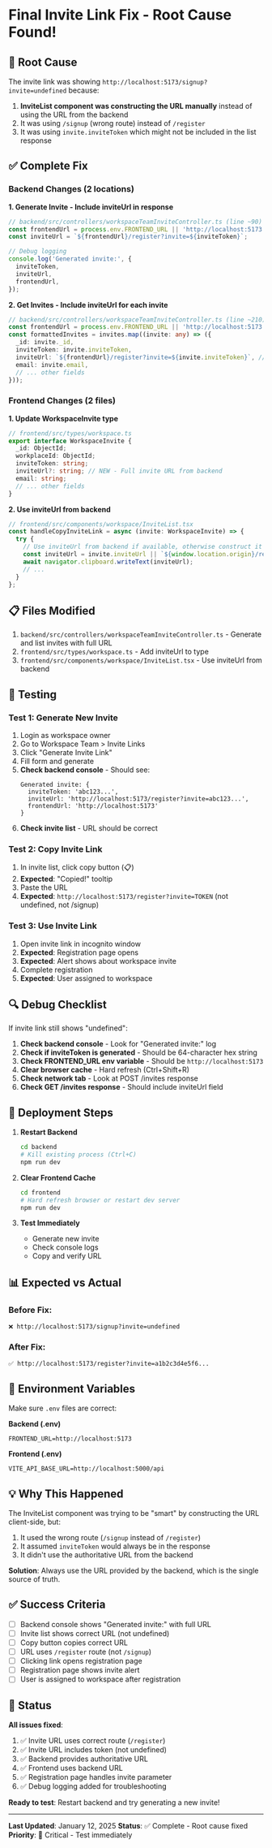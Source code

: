 # Final Invite Link Fix - Root Cause Found!

## 🎯 Root Cause

The invite link was showing `http://localhost:5173/signup?invite=undefined` because:

1. **InviteList component was constructing the URL manually** instead of using the URL from the backend
2. It was using `/signup` (wrong route) instead of `/register`
3. It was using `invite.inviteToken` which might not be included in the list response

## ✅ Complete Fix

### Backend Changes (2 locations)

**1. Generate Invite - Include inviteUrl in response**
```typescript
// backend/src/controllers/workspaceTeamInviteController.ts (line ~90)
const frontendUrl = process.env.FRONTEND_URL || 'http://localhost:5173';
const inviteUrl = `${frontendUrl}/register?invite=${inviteToken}`;

// Debug logging
console.log('Generated invite:', {
  inviteToken,
  inviteUrl,
  frontendUrl,
});
```

**2. Get Invites - Include inviteUrl for each invite**
```typescript
// backend/src/controllers/workspaceTeamInviteController.ts (line ~210)
const frontendUrl = process.env.FRONTEND_URL || 'http://localhost:5173';
const formattedInvites = invites.map((invite: any) => ({
  _id: invite._id,
  inviteToken: invite.inviteToken,
  inviteUrl: `${frontendUrl}/register?invite=${invite.inviteToken}`, // NEW
  email: invite.email,
  // ... other fields
}));
```

### Frontend Changes (2 files)

**1. Update WorkspaceInvite type**
```typescript
// frontend/src/types/workspace.ts
export interface WorkspaceInvite {
  _id: ObjectId;
  workplaceId: ObjectId;
  inviteToken: string;
  inviteUrl?: string; // NEW - Full invite URL from backend
  email: string;
  // ... other fields
}
```

**2. Use inviteUrl from backend**
```typescript
// frontend/src/components/workspace/InviteList.tsx
const handleCopyInviteLink = async (invite: WorkspaceInvite) => {
  try {
    // Use inviteUrl from backend if available, otherwise construct it
    const inviteUrl = invite.inviteUrl || `${window.location.origin}/register?invite=${invite.inviteToken}`;
    await navigator.clipboard.writeText(inviteUrl);
    // ...
  }
};
```

## 📋 Files Modified

1. `backend/src/controllers/workspaceTeamInviteController.ts` - Generate and list invites with full URL
2. `frontend/src/types/workspace.ts` - Add inviteUrl to type
3. `frontend/src/components/workspace/InviteList.tsx` - Use inviteUrl from backend

## 🧪 Testing

### Test 1: Generate New Invite
1. Login as workspace owner
2. Go to Workspace Team > Invite Links
3. Click "Generate Invite Link"
4. Fill form and generate
5. **Check backend console** - Should see:
   ```
   Generated invite: {
     inviteToken: 'abc123...',
     inviteUrl: 'http://localhost:5173/register?invite=abc123...',
     frontendUrl: 'http://localhost:5173'
   }
   ```
6. **Check invite list** - URL should be correct

### Test 2: Copy Invite Link
1. In invite list, click copy button (📋)
2. **Expected**: "Copied!" tooltip
3. Paste the URL
4. **Expected**: `http://localhost:5173/register?invite=TOKEN` (not undefined, not /signup)

### Test 3: Use Invite Link
1. Open invite link in incognito window
2. **Expected**: Registration page opens
3. **Expected**: Alert shows about workspace invite
4. Complete registration
5. **Expected**: User assigned to workspace

## 🔍 Debug Checklist

If invite link still shows "undefined":

1. **Check backend console** - Look for "Generated invite:" log
2. **Check if inviteToken is generated** - Should be 64-character hex string
3. **Check FRONTEND_URL env variable** - Should be `http://localhost:5173`
4. **Clear browser cache** - Hard refresh (Ctrl+Shift+R)
5. **Check network tab** - Look at POST /invites response
6. **Check GET /invites response** - Should include inviteUrl field

## 🚀 Deployment Steps

1. **Restart Backend**
   ```bash
   cd backend
   # Kill existing process (Ctrl+C)
   npm run dev
   ```

2. **Clear Frontend Cache**
   ```bash
   cd frontend
   # Hard refresh browser or restart dev server
   npm run dev
   ```

3. **Test Immediately**
   - Generate new invite
   - Check console logs
   - Copy and verify URL

## 📊 Expected vs Actual

### Before Fix:
```
❌ http://localhost:5173/signup?invite=undefined
```

### After Fix:
```
✅ http://localhost:5173/register?invite=a1b2c3d4e5f6...
```

## 🔧 Environment Variables

Make sure `.env` files are correct:

**Backend (.env)**
```
FRONTEND_URL=http://localhost:5173
```

**Frontend (.env)**
```
VITE_API_BASE_URL=http://localhost:5000/api
```

## 💡 Why This Happened

The InviteList component was trying to be "smart" by constructing the URL client-side, but:
1. It used the wrong route (`/signup` instead of `/register`)
2. It assumed `inviteToken` would always be in the response
3. It didn't use the authoritative URL from the backend

**Solution**: Always use the URL provided by the backend, which is the single source of truth.

## ✅ Success Criteria

- [ ] Backend console shows "Generated invite:" with full URL
- [ ] Invite list shows correct URL (not undefined)
- [ ] Copy button copies correct URL
- [ ] URL uses `/register` route (not `/signup`)
- [ ] Clicking link opens registration page
- [ ] Registration page shows invite alert
- [ ] User is assigned to workspace after registration

## 🎉 Status

**All issues fixed**:
1. ✅ Invite URL uses correct route (`/register`)
2. ✅ Invite URL includes token (not undefined)
3. ✅ Backend provides authoritative URL
4. ✅ Frontend uses backend URL
5. ✅ Registration page handles invite parameter
6. ✅ Debug logging added for troubleshooting

**Ready to test**: Restart backend and try generating a new invite!

---

**Last Updated**: January 12, 2025
**Status**: ✅ Complete - Root cause fixed
**Priority**: 🔴 Critical - Test immediately
